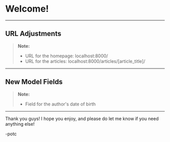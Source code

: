 Welcome!
========

----------

URL Adjustments
------------------------
> **Note:**
> - URL for the homepage: localhost:8000/
> - URL for the articles: localhost:8000/articles/[article_title]/

----------

New Model Fields
----------------
> **Note:**
> - Field for the author's date of birth

----------

Thank you guys! I hope you enjoy,  and please do let me know if you need anything else!

-potc